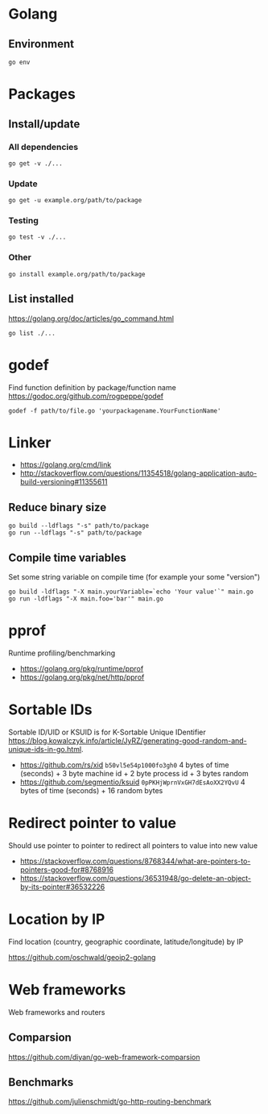 # Golang

## Environment

    go env

# Packages

## Install/update

### All dependencies

    go get -v ./...

### Update

    go get -u example.org/path/to/package

### Testing

    go test -v ./...

### Other

    go install example.org/path/to/package

## List installed

<https://golang.org/doc/articles/go_command.html>

    go list ./...

# godef

Find function definition by package/function name
<https://godoc.org/github.com/rogpeppe/godef>

    godef -f path/to/file.go 'yourpackagename.YourFunctionName'

# Linker

* <https://golang.org/cmd/link>
* <http://stackoverflow.com/questions/11354518/golang-application-auto-build-versioning#11355611>

## Reduce binary size

    go build --ldflags "-s" path/to/package
    go run --ldflags "-s" path/to/package

## Compile time variables

Set some string variable on compile time (for example your some "version")

    go build -ldflags "-X main.yourVariable=`echo 'Your value'`" main.go
    go run -ldflags "-X main.foo='bar'" main.go

# pprof

Runtime profiling/benchmarking

* https://golang.org/pkg/runtime/pprof
* https://golang.org/pkg/net/http/pprof

# Sortable IDs

Sortable ID/UID or KSUID is for K-Sortable Unique IDentifier
<https://blog.kowalczyk.info/article/JyRZ/generating-good-random-and-unique-ids-in-go.html>.

* <https://github.com/rs/xid> `b50vl5e54p1000fo3gh0` 4 bytes of time (seconds) + 3 byte machine id + 2 byte process id + 3 bytes random
* <https://github.com/segmentio/ksuid> `0pPKHjWprnVxGH7dEsAoXX2YQvU` 4 bytes of time (seconds) + 16 random bytes

# Redirect pointer to value

Should use pointer to pointer to redirect all pointers to value into new value

* <https://stackoverflow.com/questions/8768344/what-are-pointers-to-pointers-good-for#8768916>
* <https://stackoverflow.com/questions/36531948/go-delete-an-object-by-its-pointer#36532226>

# Location by IP

Find location (country, geographic coordinate, latitude/longitude) by IP

<https://github.com/oschwald/geoip2-golang>

# Web frameworks

Web frameworks and routers

## Comparsion

<https://github.com/diyan/go-web-framework-comparsion>

## Benchmarks

<https://github.com/julienschmidt/go-http-routing-benchmark>

